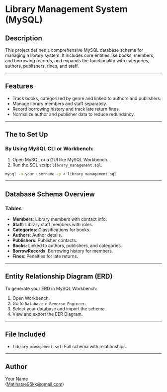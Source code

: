 
# Library Management System (MySQL)

## Description
This project defines a comprehensive MySQL database schema for managing a library system. It includes core entities like books, members, and borrowing records, and expands the functionality with categories, authors, publishers, fines, and staff.

---

## Features
- Track books, categorized by genre and linked to authors and publishers.
- Manage library members and staff separately.
- Record borrowing history and track late return fines.
- Normalize author and publisher data to reduce redundancy.

---

## The to Set Up

### By Using MySQL CLI or Workbench:
1. Open MySQL or a GUI like MySQL Workbench.
2. Run the SQL script `library_management.sql`.

```bash
mysql -u your_username -p < library_management.sql
```

---

## Database Schema Overview

### Tables
- **Members**: Library members with contact info.
- **Staff**: Library staff members with roles.
- **Categories**: Classifications for books.
- **Authors**: Author details.
- **Publishers**: Publisher contacts.
- **Books**: Linked to authors, publishers, and categories.
- **BorrowRecords**: Borrowing history for members.
- **Fines**: Penalties for late returns.

---

## Entity Relationship Diagram (ERD)

To generate your ERD in MySQL Workbench:
1. Open Workbench.
2. Go to `Database > Reverse Engineer`.
3. Select your database and import the schema.
4. View and export the EER Diagram.

---

## File Included
- `library_management.sql`: Full schema with relationships.

---

## Author
Your Name  
(Matlhatse95kk@gmail.com)
